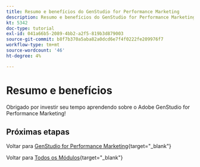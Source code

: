 ```yaml
---
title: Resumo e benefícios do GenStudio for Performance Marketing
description: Resumo e benefícios do GenStudio for Performance Marketing
kt: 5342
doc-type: tutorial
exl-id: 041a66b5-2089-4bb2-a2f5-819b3d879003
source-git-commit: b8f7b370a5aba82a0dcd6e7f4f0222fe209976f7
workflow-type: tm+mt
source-wordcount: '46'
ht-degree: 4%

---
```


# Resumo e benefícios

Obrigado por investir seu tempo aprendendo sobre o Adobe GenStudio for Performance Marketing!


## Próximas etapas

Voltar para [GenStudio for Performance Marketing](./genstudio.md){target="_blank"}

Voltar para [Todos os Módulos](./../../../overview.md){target="_blank"}
